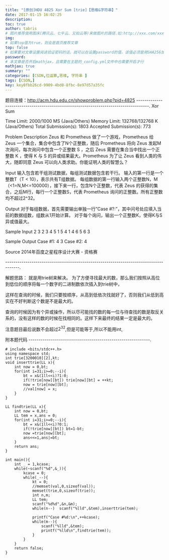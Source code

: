 ```yaml
---
title: "[原创]HDU 4825 Xor Sum [trie]【思维&字符串】"
date: 2017-01-15 16:02:25
description:
toc: true
author: tabris
# 图片推荐使用图床(腾讯云、七牛云、又拍云等)来做图片的路径.如:http://xxx.com/xxx.jpg
img:
# 如果top值为true，则会是首页推荐文章
top: false
# 如果要对文章设置阅读验证密码的话，就可以在设置password的值，该值必须是用SHA256加密后的密码，防止被他人识破
password:
# 本文章是否开启mathjax，且需要在主题的_config.yml文件中也需要开启才行
mathjax: true
summary: ""
categories: [CSDN,位运算,思维, 字符串 ]
tags: [CSDN,]
key: key0fbb26cd-9909-4bd0-8fbc-8e97d57a35fc
---
```


题目连接：http://acm.hdu.edu.cn/showproblem.php?pid=4825
------------------------------------------------------------------------------------.
Xor Sum

Time Limit: 2000/1000 MS (Java/Others)    Memory Limit: 132768/132768 K (Java/Others)
Total Submission(s): 1803    Accepted Submission(s): 773


Problem Description
Zeus 和 Prometheus 做了一个游戏，Prometheus 给 Zeus 一个集合，集合中包含了N个正整数，随后 Prometheus 将向 Zeus 发起M次询问，每次询问中包含一个正整数 S ，之后 Zeus 需要在集合当中找出一个正整数 K ，使得 K 与 S 的异或结果最大。Prometheus 为了让 Zeus 看到人类的伟大，随即同意 Zeus 可以向人类求助。你能证明人类的智慧么？


Input
输入包含若干组测试数据，每组测试数据包含若干行。
输入的第一行是一个整数T（T < 10），表示共有T组数据。
每组数据的第一行输入两个正整数N，M（<1=N,M<=100000），接下来一行，包含N个正整数，代表 Zeus 的获得的集合，之后M行，每行一个正整数S，代表 Prometheus 询问的正整数。所有正整数均不超过2^32。


Output
对于每组数据，首先需要输出单独一行”Case #?:”，其中问号处应填入当前的数据组数，组数从1开始计算。
对于每个询问，输出一个正整数K，使得K与S异或值最大。


Sample Input
2
3 2
3 4 5
1
5
4 1
4 6 5 6
3


Sample Output
Case #1:
4
3
Case #2:
4


Source
2014年百度之星程序设计大赛 - 资格赛

-------------------------------------------------------------------------------------.

解题思路：
就是用trie树来解决。
为了方便寻找最大的数，那么我们按照从高位到低位的顺序将每一个数字的二进制数依次插入到trie树中，

这样在查询的时候，我们只要按顺序，从高到低依次找就好了，否则我们从低到高实在不好判断这个数是不是最大的。

查询的时候因为有个异或操作，所以尽可能找的数的每一位与待查找的数是取反关系的，没有这样的数的时候在找相同的。这样下来最终的结果一定是最大的。

注意题目最后说数不会超过$2^{32}$,但是可能等于,所以不能用int,


附本题代码
------------------------------------------------------------.
```
# include <bits/stdc++.h>
using namespace std;
int trie[3200010][2],kt;
void inserttrie(LL x){
    int now = 0,bt;
    for(int i=31;i>=0;--i){
        bt = x&(1ll<<i)?1:0;
        if(!trie[now][bt]) trie[now][bt] = ++kt;
        now = trie[now][bt];
        //val[now] = x;
    }
}

LL findtrie(LL x){
    int now = 0,bt;
    LL tem = x,ans = 0;
    for(int i=31;i>=0;--i){
        bt = x&(1ll<<i)?0:1;
        if(!trie[now][bt]) bt=1-bt;
        now =trie[now][bt];
        ans<<=1,ans|=bt;
    }
    return ans;
}

int main(){
    int _ = 1,kcase;
    while(~scanf("%d",&_)){
        kcase = 0;
        while(_--){
            kt = 0;
            //memset(val,0,sizeof(val));
            memset(trie,0,sizeof(trie));
            int n,m;
            LL tem;
            scanf("%d%d",&n,&m);
            while(n--)  scanf("%lld",&tem),inserttrie(tem);

            printf("Case #%d:\n",++kcase);
            while(m--){
                scanf("%lld",&tem);
                printf("%lld\n",findtrie(tem));
            }
        }
    }
    return false;
}

```